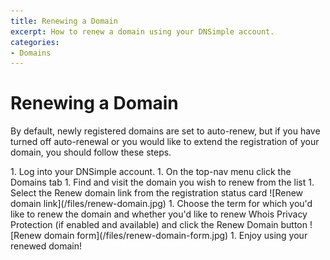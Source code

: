 ```yaml
---
title: Renewing a Domain
excerpt: How to renew a domain using your DNSimple account.
categories:
- Domains
---
```


# Renewing a Domain

By default, newly registered domains are set to auto-renew, but if you have turned off auto-renewal or you would like to extend the registration of your domain, you should follow these steps.

<div class="section-steps" markdown="1">
1.  Log into your DNSimple account.
1.  On the top-nav menu click the <label>Domains</label> tab
1.  Find and visit the domain you wish to renew from the list
1.  Select the <label>Renew domain</label> link from the registration status card
    ![Renew domain link](/files/renew-domain.jpg)
1.  Choose the term for which you'd like to renew the domain and whether you'd like to renew Whois Privacy Protection (if enabled and available) and click the <label>Renew Domain</label> button
    ![Renew domain form](/files/renew-domain-form.jpg)
1.  Enjoy using your renewed domain!
</div>
